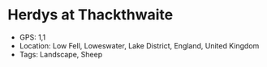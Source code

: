 # Herdys at Thackthwaite

- GPS: 1,1
- Location: Low Fell, Loweswater, Lake District, England, United Kingdom
- Tags: Landscape, Sheep
